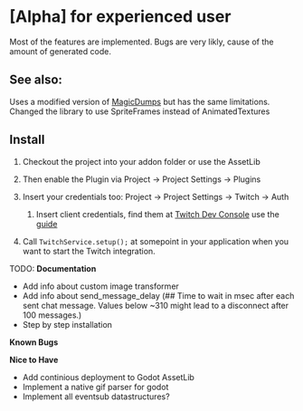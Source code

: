 # [Alpha] for experienced user
Most of the features are implemented. Bugs are very likly, cause of the amount of generated code.

## See also:
Uses a modified version of [MagicDumps](https://github.com/erodozer/magick-dumps)
but has the same limitations. Changed the library to use SpriteFrames instead of AnimatedTextures

## Install
1. Checkout the project into your addon folder or use the AssetLib
1. Then enable the Plugin via Project -> Project Settings -> Plugins
1. Insert your credentials too: Project -> Project Settings -> Twitch -> Auth
	1. Insert client credentials, find them at [Twitch Dev Console](https://dev.twitch.tv/) use the [guide](https://dev.twitch.tv/docs/authentication/register-app/)


1. Call `TwitchService.setup();` at somepoint in your application when you want to start the Twitch integration.


TODO:
**Documentation**
- Add info about custom image transformer
- Add info about send_message_delay (## Time to wait in msec after each sent chat message. Values below ~310 might lead to a disconnect after 100 messages.)
- Step by step installation

**Known Bugs**

**Nice to Have**
- Add continious deployment to Godot AssetLib
- Implement a native gif parser for godot
- Implement all eventsub datastructures?
